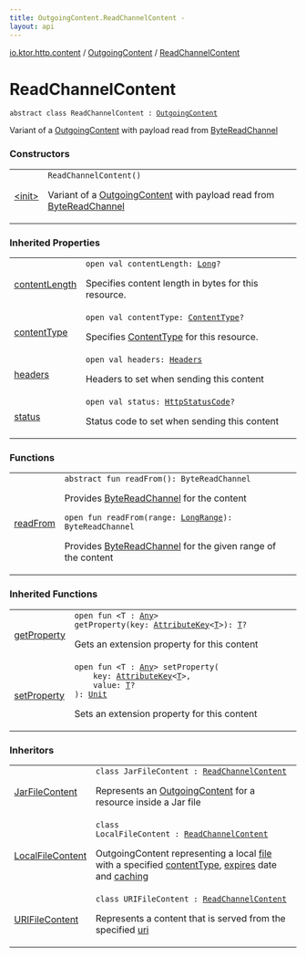 ```yaml
---
title: OutgoingContent.ReadChannelContent - 
layout: api
---
```


<div class='api-docs-breadcrumbs'><a href="../../index.html">io.ktor.http.content</a> / <a href="../index.html">OutgoingContent</a> / <a href="./index.html">ReadChannelContent</a></div>

# ReadChannelContent

<div class="signature"><code><span class="keyword">abstract</span> <span class="keyword">class </span><span class="identifier">ReadChannelContent</span>&nbsp;<span class="symbol">:</span>&nbsp;<a href="../index.html"><span class="identifier">OutgoingContent</span></a></code></div>

Variant of a <a href="../index.html">OutgoingContent</a> with payload read from <a href="#">ByteReadChannel</a>

### Constructors

<table class="api-docs-table">
<tbody>
<tr>
<td markdown="1">

<a href="-init-.html">&lt;init&gt;</a>


</td>
<td markdown="1">
<div class="signature"><code><span class="identifier">ReadChannelContent</span><span class="symbol">(</span><span class="symbol">)</span></code></div>

Variant of a <a href="../index.html">OutgoingContent</a> with payload read from <a href="#">ByteReadChannel</a>


</td>
</tr>
</tbody>
</table>

### Inherited Properties

<table class="api-docs-table">
<tbody>
<tr>
<td markdown="1">

<a href="../content-length.html">contentLength</a>


</td>
<td markdown="1">
<div class="signature"><code><span class="keyword">open</span> <span class="keyword">val </span><span class="identifier">contentLength</span><span class="symbol">: </span><a href="https://kotlinlang.org/api/latest/jvm/stdlib/kotlin/-long/index.html"><span class="identifier">Long</span></a><span class="symbol">?</span></code></div>

Specifies content length in bytes for this resource.


</td>
</tr>
<tr>
<td markdown="1">

<a href="../content-type.html">contentType</a>


</td>
<td markdown="1">
<div class="signature"><code><span class="keyword">open</span> <span class="keyword">val </span><span class="identifier">contentType</span><span class="symbol">: </span><a href="../../../io.ktor.http/-content-type/index.html"><span class="identifier">ContentType</span></a><span class="symbol">?</span></code></div>

Specifies <a href="../../../io.ktor.http/-content-type/index.html">ContentType</a> for this resource.


</td>
</tr>
<tr>
<td markdown="1">

<a href="../headers.html">headers</a>


</td>
<td markdown="1">
<div class="signature"><code><span class="keyword">open</span> <span class="keyword">val </span><span class="identifier">headers</span><span class="symbol">: </span><a href="../../../io.ktor.http/-headers/index.html"><span class="identifier">Headers</span></a></code></div>

Headers to set when sending this content


</td>
</tr>
<tr>
<td markdown="1">

<a href="../status.html">status</a>


</td>
<td markdown="1">
<div class="signature"><code><span class="keyword">open</span> <span class="keyword">val </span><span class="identifier">status</span><span class="symbol">: </span><a href="../../../io.ktor.http/-http-status-code/index.html"><span class="identifier">HttpStatusCode</span></a><span class="symbol">?</span></code></div>

Status code to set when sending this content


</td>
</tr>
</tbody>
</table>

### Functions

<table class="api-docs-table">
<tbody>
<tr>
<td markdown="1">

<a href="read-from.html">readFrom</a>


</td>
<td markdown="1">
<div class="signature"><code><span class="keyword">abstract</span> <span class="keyword">fun </span><span class="identifier">readFrom</span><span class="symbol">(</span><span class="symbol">)</span><span class="symbol">: </span><span class="identifier">ByteReadChannel</span></code></div>

Provides <a href="#">ByteReadChannel</a> for the content

<div class="signature"><code><span class="keyword">open</span> <span class="keyword">fun </span><span class="identifier">readFrom</span><span class="symbol">(</span><span class="parameterName" id="io.ktor.http.content.OutgoingContent.ReadChannelContent$readFrom(kotlin.ranges.LongRange)/range">range</span><span class="symbol">:</span>&nbsp;<a href="https://kotlinlang.org/api/latest/jvm/stdlib/kotlin.ranges/-long-range/index.html"><span class="identifier">LongRange</span></a><span class="symbol">)</span><span class="symbol">: </span><span class="identifier">ByteReadChannel</span></code></div>

Provides <a href="#">ByteReadChannel</a> for the given range of the content


</td>
</tr>
</tbody>
</table>

### Inherited Functions

<table class="api-docs-table">
<tbody>
<tr>
<td markdown="1">

<a href="../get-property.html">getProperty</a>


</td>
<td markdown="1">
<div class="signature"><code><span class="keyword">open</span> <span class="keyword">fun </span><span class="symbol">&lt;</span><span class="identifier">T</span>&nbsp;<span class="symbol">:</span>&nbsp;<a href="https://kotlinlang.org/api/latest/jvm/stdlib/kotlin/-any/index.html"><span class="identifier">Any</span></a><span class="symbol">&gt;</span> <span class="identifier">getProperty</span><span class="symbol">(</span><span class="parameterName" id="io.ktor.http.content.OutgoingContent$getProperty(io.ktor.util.AttributeKey((io.ktor.http.content.OutgoingContent.getProperty.T)))/key">key</span><span class="symbol">:</span>&nbsp;<a href="../../../io.ktor.util/-attribute-key/index.html"><span class="identifier">AttributeKey</span></a><span class="symbol">&lt;</span><a href="../get-property.html#T"><span class="identifier">T</span></a><span class="symbol">&gt;</span><span class="symbol">)</span><span class="symbol">: </span><a href="../get-property.html#T"><span class="identifier">T</span></a><span class="symbol">?</span></code></div>

Gets an extension property for this content


</td>
</tr>
<tr>
<td markdown="1">

<a href="../set-property.html">setProperty</a>


</td>
<td markdown="1">
<div class="signature"><code><span class="keyword">open</span> <span class="keyword">fun </span><span class="symbol">&lt;</span><span class="identifier">T</span>&nbsp;<span class="symbol">:</span>&nbsp;<a href="https://kotlinlang.org/api/latest/jvm/stdlib/kotlin/-any/index.html"><span class="identifier">Any</span></a><span class="symbol">&gt;</span> <span class="identifier">setProperty</span><span class="symbol">(</span><br/>&nbsp;&nbsp;&nbsp;&nbsp;<span class="parameterName" id="io.ktor.http.content.OutgoingContent$setProperty(io.ktor.util.AttributeKey((io.ktor.http.content.OutgoingContent.setProperty.T)), io.ktor.http.content.OutgoingContent.setProperty.T)/key">key</span><span class="symbol">:</span>&nbsp;<a href="../../../io.ktor.util/-attribute-key/index.html"><span class="identifier">AttributeKey</span></a><span class="symbol">&lt;</span><a href="../set-property.html#T"><span class="identifier">T</span></a><span class="symbol">&gt;</span><span class="symbol">, </span><br/>&nbsp;&nbsp;&nbsp;&nbsp;<span class="parameterName" id="io.ktor.http.content.OutgoingContent$setProperty(io.ktor.util.AttributeKey((io.ktor.http.content.OutgoingContent.setProperty.T)), io.ktor.http.content.OutgoingContent.setProperty.T)/value">value</span><span class="symbol">:</span>&nbsp;<a href="../set-property.html#T"><span class="identifier">T</span></a><span class="symbol">?</span><br/><span class="symbol">)</span><span class="symbol">: </span><a href="https://kotlinlang.org/api/latest/jvm/stdlib/kotlin/-unit/index.html"><span class="identifier">Unit</span></a></code></div>

Sets an extension property for this content


</td>
</tr>
</tbody>
</table>

### Inheritors

<table class="api-docs-table">
<tbody>
<tr>
<td markdown="1">

<a href="../../-jar-file-content/index.html">JarFileContent</a>


</td>
<td markdown="1">
<div class="signature"><code><span class="keyword">class </span><span class="identifier">JarFileContent</span>&nbsp;<span class="symbol">:</span>&nbsp;<a href="./index.md"><span class="identifier">ReadChannelContent</span></a></code></div>

Represents an <a href="../index.html">OutgoingContent</a> for a resource inside a Jar file


</td>
</tr>
<tr>
<td markdown="1">

<a href="../../-local-file-content/index.html">LocalFileContent</a>


</td>
<td markdown="1">
<div class="signature"><code><span class="keyword">class </span><span class="identifier">LocalFileContent</span>&nbsp;<span class="symbol">:</span>&nbsp;<a href="./index.md"><span class="identifier">ReadChannelContent</span></a></code></div>

OutgoingContent representing a local <a href="../../-local-file-content/file.html">file</a> with a specified <a href="../../-local-file-content/content-type.html">contentType</a>, <a href="../../../io.ktor.http/expires.html">expires</a> date and <a href="../../caching.html">caching</a>


</td>
</tr>
<tr>
<td markdown="1">

<a href="../../-u-r-i-file-content/index.html">URIFileContent</a>


</td>
<td markdown="1">
<div class="signature"><code><span class="keyword">class </span><span class="identifier">URIFileContent</span>&nbsp;<span class="symbol">:</span>&nbsp;<a href="./index.md"><span class="identifier">ReadChannelContent</span></a></code></div>

Represents a content that is served from the specified <a href="../../-u-r-i-file-content/uri.html">uri</a>


</td>
</tr>
</tbody>
</table>

